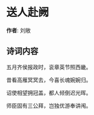 # 送人赴阙

**作者**: 刘敞

## 诗词内容

五月齐侯报政时，衮章英节照西畿。

昔看高雁冥冥去，今喜长魂婉婉归。

诏使相望拥冠盖，都人倾倒迟光晖。

师臣固有三公拜，岂独优游奉讲闱。

